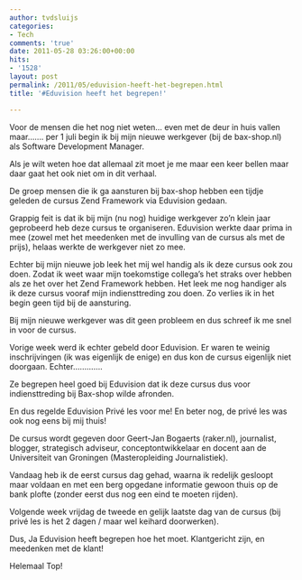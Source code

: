 ```yaml
---
author: tvdsluijs
categories:
- Tech
comments: 'true'
date: 2011-05-28 03:26:00+00:00
hits:
- '1528'
layout: post
permalink: /2011/05/eduvision-heeft-het-begrepen.html
title: '#Eduvision heeft het begrepen!'

---
```

Voor de mensen die het nog niet weten… even met de deur in huis vallen maar……. per 1 juli begin ik bij mijn nieuwe werkgever (bij de bax-shop.nl) als Software Development Manager.

Als je wilt weten hoe dat allemaal zit moet je me maar een keer bellen maar daar gaat het ook niet om in dit verhaal.

De groep mensen die ik ga aansturen bij bax-shop hebben een tijdje geleden de cursus Zend Framework via Eduvision gedaan. 

Grappig feit is dat ik bij mijn (nu nog) huidige werkgever zo’n klein jaar geprobeerd heb deze cursus te organiseren. Eduvision werkte daar prima in mee (zowel met het meedenken met de invulling van de cursus als met de prijs), helaas werkte de werkgever niet zo mee.

Echter bij mijn nieuwe job leek het mij wel handig als ik deze cursus ook zou doen. Zodat ik weet waar mijn toekomstige collega’s het straks over hebben als ze het over het Zend Framework hebben. Het leek me nog handiger als ik deze cursus vooraf mijn indiensttreding zou doen. Zo verlies ik in het begin geen tijd bij de aansturing.

Bij mijn nieuwe werkgever was dit geen probleem en dus schreef ik me snel in voor de cursus.

Vorige week werd ik echter gebeld door Eduvision. Er waren te weinig inschrijvingen (ik was eigenlijk de enige) en dus kon de cursus eigenlijk niet doorgaan. Echter………….

Ze begrepen heel goed bij Eduvision dat ik deze cursus dus voor indiensttreding bij Bax-shop wilde afronden.

En dus regelde Eduvision Privé les voor me! En beter nog, de privé les was ook nog eens bij mij thuis!

De cursus wordt gegeven door Geert-Jan Bogaerts (raker.nl), journalist, blogger, strategisch adviseur, conceptontwikkelaar en docent aan de Universiteit van Groningen (Masteropleiding Journalistiek).

Vandaag heb ik de eerst cursus dag gehad, waarna ik redelijk gesloopt maar voldaan en met een berg opgedane informatie gewoon thuis op de bank plofte (zonder eerst dus nog een eind te moeten rijden). 

Volgende week vrijdag de tweede en gelijk laatste dag van de cursus (bij privé les is het 2 dagen / maar wel keihard doorwerken).

Dus, Ja Eduvision heeft begrepen hoe het moet. Klantgericht zijn, en meedenken met de klant!

Helemaal Top!